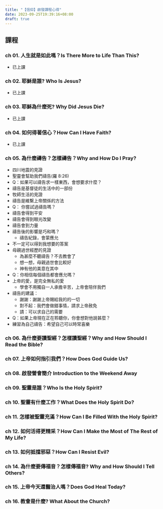 ```yaml
---
title: "【信仰】啟發課程心得"
date: 2023-09-25T19:39:16+08:00
draft: true
---
```


## 課程

### ch 01. 人生就是如此嗎？Is There More to Life Than This?

- 已上課

### ch 02. 耶穌是誰? Who Is Jesus?

- 已上課

### ch 03. 耶穌為什麼死? Why Did Jesus Die?

- 已上課

### ch 04. 如何得著信心？How Can I Have Faith?

- 已上課

### ch 05. 為什麼禱告？怎樣禱告？Why and How Do I Pray?

- 四川地震的見證
- 聖靈會幫助我們禱告(羅 8:26)
- Q：如果可以禱告求一樣東西，會想要求什麼？
- 禱告是基督徒的生活中的一部份
- 牧師生活的見證
- 禱告是維繫上帝關係的方法
- Q： 你嘗試過禱告嗎？
- 禱告會得到平安
- 禱告會得到眼光改變
- 禱告會到力量
- 禱告後的影響是巧和嗎？
  - 禱告紀錄，會蒙應允
- 不一定可以得到我想要的答案
- 母親過世經歷的見證
  - 為甚麼不聽禱告？不去教會了
  - 想一想，母親過世會比較好
  - 神有他的美意在其中
- Q：你相信每個禱告都會應允嗎？ 
- 上帝的愛，是完全無私的愛
  - 學會不用獨自一人承擔辛苦，上帝會陪伴我們
- 禱告的建議：
  - 謝謝：謝謝上帝賜給我的的一切
  - 對不起：我們會做錯事情，請求上帝赦免
  - 請：可以求自己的需要
- Q：如果上帝現在正在聆聽你，你會想對他說甚麼？
- 練習為自己禱告：希望自己可以時常喜樂

### ch 06. 為什麼要讀聖經？怎樣讀聖經？Why and How Should I Read the Bible?


### ch 07. 上帝如何指引我們？How Does God Guide Us?


### ch 08. 啟發營會簡介 Introduction to the Weekend Away


### ch 09. 聖靈是誰？Who Is the Holy Spirit?


### ch 10. 聖靈有什麼工作？What Does the Holy Spirit Do?


### ch 11. 怎樣被聖靈充滿？How Can I Be Filled With the Holy Spirit?


### ch 12. 如何活得更精采？How Can I Make the Most of The Rest of My Life?


### ch 13. 如何抵擋邪惡？How Can I Resist Evil?


### ch 14. 為什麼要傳福音？怎樣傳福音? Why and How Should I Tell Others?


### ch 15. 上帝今天還醫治人嗎？Does God Heal Today?


### ch 16. 教會是什麼? What About the Church?


